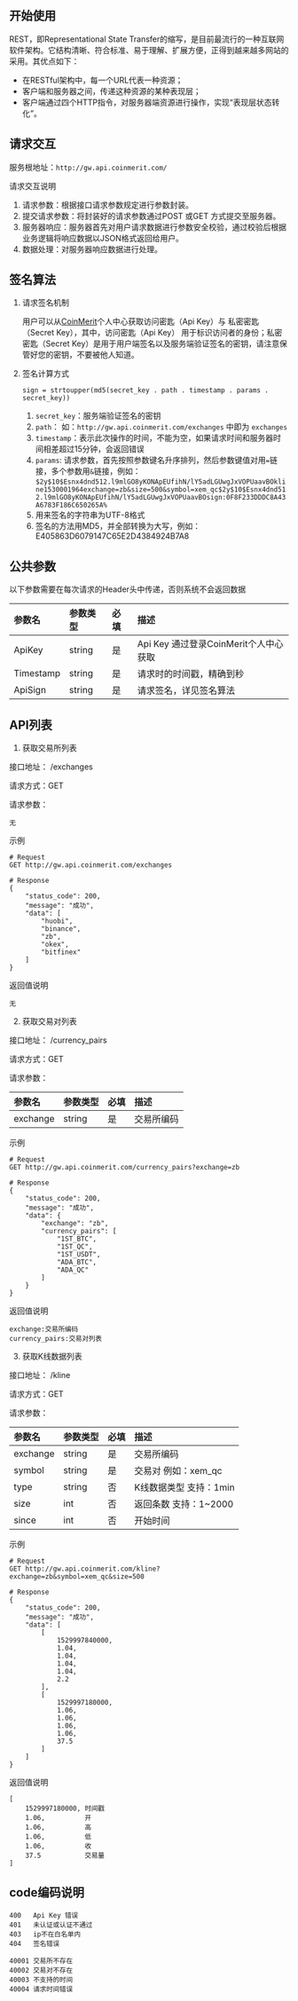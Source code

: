 ## 开始使用    

REST，即Representational State Transfer的缩写，是目前最流行的一种互联网软件架构。它结构清晰、符合标准、易于理解、扩展方便，正得到越来越多网站的采用。其优点如下：    
- 在RESTful架构中，每一个URL代表一种资源；    
- 客户端和服务器之间，传递这种资源的某种表现层；    
- 客户端通过四个HTTP指令，对服务器端资源进行操作，实现“表现层状态转化”。     
    
## 请求交互    

服务根地址：`http://gw.api.coinmerit.com/`   
	
请求交互说明    
1. 请求参数：根据接口请求参数规定进行参数封装。    
2. 提交请求参数：将封装好的请求参数通过POST 或GET 方式提交至服务器。    
3. 服务器响应：服务器首先对用户请求数据进行参数安全校验，通过校验后根据业务逻辑将响应数据以JSON格式返回给用户。    
4. 数据处理：对服务器响应数据进行处理。 


## 签名算法

1. 请求签名机制

   用户可以从[CoinMerit](https://www.coinmerit.com/)个人中心获取访问密匙（Api Key）与 私密密匙（Secret Key），其中，访问密匙（Api Key） 用于标识访问者的身份；私密密匙（Secret Key）是用于用户端签名以及服务端验证签名的密钥，请注意保管好您的密钥，不要被他人知道。

1. 签名计算方式

    ```
    sign = strtoupper(md5(secret_key . path . timestamp . params . secret_key))
    ```
    1. `secret_key`：服务端验证签名的密钥
    2. `path`： 如：`http://gw.api.coinmerit.com/exchanges` 中即为 `exchanges`
    3. `timestamp`：表示此次操作的时间，不能为空，如果请求时间和服务器时间相差超过15分钟，会返回错误
    5. `params`: 请求参数，首先按照参数键名升序排列，然后参数键值对用`=`链接，多个参数用`&`链接，例如： `$2y$10$Esnx4dnd512.l9mlGO8yKONApEUfihN/lY5adLGUwgJxVOPUaavBOkline1530001964exchange=zb&size=500&symbol=xem_qc$2y$10$Esnx4dnd512.l9mlGO8yKONApEUfihN/lY5adLGUwgJxVOPUaavBOsign:0F8F233DDDC8A43A6783F186C650265A%`
    4. 用来签名的字符串为UTF-8格式
    5. 签名的方法用MD5，并全部转换为大写，例如：E405863D6079147C65E2D4384924B7A8

## 公共参数

以下参数需要在每次请求的Header头中传递，否则系统不会返回数据

|参数名|参数类型|	必填|描述|
|:-----|:-----|:-----|:-----|
|ApiKey|string|是| Api Key 通过登录CoinMerit个人中心获取|
|Timestamp|string|是|请求时的时间戳，精确到秒|
|ApiSign|string|是|请求签名，详见签名算法|

## API列表

1. 获取交易所列表

接口地址： /exchanges

请求方式：GET

请求参数：

```
无
```

示例	

```
# Request
GET http://gw.api.coinmerit.com/exchanges

# Response
{
    "status_code": 200,
    "message": "成功",
    "data": [
        "huobi",
        "binance",
        "zb",
        "okex",
        "bitfinex"
    ]
}
```

返回值说明	

```
无
```



2. 获取交易对列表

接口地址： /currency_pairs

请求方式：GET

请求参数：

|参数名|参数类型|	必填|描述|
|:-----|:-----|:-----|:-----|
|exchange|string|是|交易所编码|

示例	

```
# Request
GET http://gw.api.coinmerit.com/currency_pairs?exchange=zb

# Response
{
    "status_code": 200,
    "message": "成功",
    "data": {
        "exchange": "zb",
        "currency_pairs": [
            "1ST_BTC",
            "1ST_QC",
            "1ST_USDT",
            "ADA_BTC",
            "ADA_QC"
        ]
    }
}
```

返回值说明	

```
exchange:交易所编码
currency_pairs:交易对列表
```

3. 获取K线数据列表

接口地址： /kline

请求方式：GET

请求参数：

|参数名|参数类型|	必填|描述|
|:-----|:-----|:-----|:-----|
|exchange|string|是|交易所编码|
|symbol|string|是|交易对 例如：xem_qc|
|type|string|否|K线数据类型 支持：1min|
|size|int|否|返回条数 支持：1~2000|
|since|int|否|开始时间|

示例	

```
# Request
GET http://gw.api.coinmerit.com/kline?exchange=zb&symbol=xem_qc&size=500

# Response
{
    "status_code": 200,
    "message": "成功",
    "data": [
        [
            1529997840000,
            1.04,
            1.04,
            1.04,
            1.04,
            2.2
        ],
        [
            1529997180000,
            1.06,
            1.06,
            1.06,
            1.06,
            37.5
        ]
    ]
}
```

返回值说明	

```
[
    1529997180000, 时间戳
    1.06,          开 
    1.06,          高
    1.06,          低
    1.06,          收
    37.5           交易量
]
```

## code编码说明

```
400   Api Key 错误
401   未认证或认证不通过
403   ip不在白名单内
404   签名错误

40001 交易所不存在
40002 交易对不存在
40003 不支持的时间
40004 请求时间错误
```